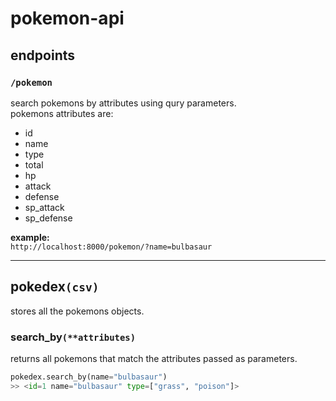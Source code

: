 # pokemon-api

## endpoints  

### __`/pokemon`__
search pokemons by attributes using qury parameters.  
pokemons attributes are:
- id
- name
- type
- total
- hp
- attack
- defense
- sp_attack
- sp_defense

__example:__  
`http://localhost:8000/pokemon/?name=bulbasaur`
 
--- 
 
## __pokedex__`(csv)`
stores all the pokemons objects.

### __search_by__`(**attributes)`
returns all pokemons that match the attributes passed as parameters.

```python
pokedex.search_by(name="bulbasaur")
>> <id=1 name="bulbasaur" type=["grass", "poison"]>
```
